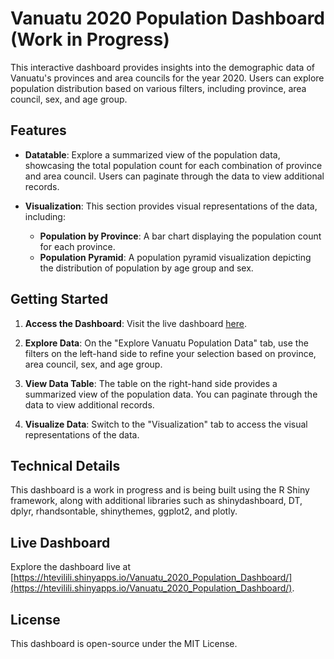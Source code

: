 # Vanuatu 2020 Population Dashboard (Work in Progress)

This interactive dashboard provides insights into the demographic data of Vanuatu's provinces and area councils for the year 2020. Users can explore population distribution based on various filters, including province, area council, sex, and age group.

## Features

- **Datatable**: Explore a summarized view of the population data, showcasing the total population count for each combination of province and area council. Users can paginate through the data to view additional records.

- **Visualization**: This section provides visual representations of the data, including:
    - **Population by Province**: A bar chart displaying the population count for each province.
    - **Population Pyramid**: A population pyramid visualization depicting the distribution of population by age group and sex.

## Getting Started

1. **Access the Dashboard**: Visit the live dashboard [here](https://htevilili.shinyapps.io/Vanuatu_2020_Population_Dashboard/).

2. **Explore Data**: On the "Explore Vanuatu Population Data" tab, use the filters on the left-hand side to refine your selection based on province, area council, sex, and age group.

3. **View Data Table**: The table on the right-hand side provides a summarized view of the population data. You can paginate through the data to view additional records.

4. **Visualize Data**: Switch to the "Visualization" tab to access the visual representations of the data.

## Technical Details

This dashboard is a work in progress and is being built using the R Shiny framework, along with additional libraries such as shinydashboard, DT, dplyr, rhandsontable, shinythemes, ggplot2, and plotly.

## Live Dashboard

Explore the dashboard live at [https://htevilili.shinyapps.io/Vanuatu_2020_Population_Dashboard/](https://htevilili.shinyapps.io/Vanuatu_2020_Population_Dashboard/).

## License

This dashboard is open-source under the MIT License.

